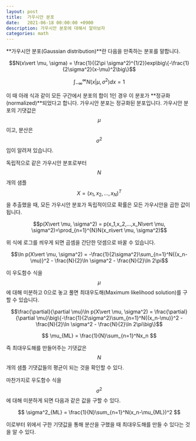 ```yaml
---
layout: post
title:  가우시안 분포
date:   2021-06-18 00:00:00 +0900
description: 가우시안 분포에 대해서 알아보자
categories: math
---
```


**가우시안 분포(Gaussian distribution)**란 다음을 만족하는 분포를 말합니다.

$$N(x\vert \mu, \sigma) = \frac{1}{(2\pi \sigma^2)^{1/2}}exp\big\{-\frac{1}{2\sigma^2}(x-\mu)^2\big\}$$

$$\int_{-\infty}^{\infty}N(x\vert \mu, \sigma^2)dx = 1$$

이 때 아래 식과 같이 모든 구간에서 분포의 합이 1인 경우 이 분포가 **정규화(normalized)**되었다고 합니다. 가우시안 분포는 정규화된 분포입니다. 가우시안 분포의 기댓값은 $$\mu$$이고, 분산은 $$\sigma^2$$임이 알려져 있습니다.

독립적으로 같은 가우시안 분포로부터 $$N$$개의 샘플 $$X = (x_1,x_2,...,x_N)^T$$을 추출했을 때, 모든 가우시안 분포가 독립적이므로 확률은 모든 가우시안을 곱한 값이 됩니다.

$$p(X\vert \mu, \sigma^2) = p(x_1,x_2,...,x_N\vert \mu, \sigma^2)=\prod_{n=1}^{N}N(x_n\vert \mu, \sigma^2)$$

위 식에 로그를 씌우게 되면 곱셈을 간단한 덧셈으로 바꿀 수 있습니다.

$$\ln p(X\vert \mu, \sigma^2) = -\frac{1}{2\sigma^2}\sum_{n=1}^N{(x_n-\mu)}^2 - \frac{N}{2}\ln \sigma^2 - \frac{N}{2}\ln 2\pi$$

이 우도함수 식을 $$\mu$$에 대해 미분하고 0으로 놓고 풀면 최대우도해(Maximum likelihood solution)를 구할 수 있습니다.

$$\frac{\partial}{\partial \mu}\ln p(X\vert \mu, \sigma^2) = \frac{\partial}{\partial \mu}\big\{-\frac{1}{2\sigma^2}\sum_{n=1}^N{(x_n-\mu)}^2 - \frac{N}{2}\ln \sigma^2 - \frac{N}{2}\ln 2\pi\big\}$$

$$ \mu_{ML} = \frac{1}{N}\sum_{n=1}^Nx_n $$

즉 최대우도해를 만들어주는 기댓값은 $$N$$개의 샘플 기댓값들의 평균이 되는 것을 확인할 수 있다.

마찬가지로 우도함수 식을 $$\sigma^2$$에 대해 미분하게 되면 다음과 같은 값을 구할 수 있다.

$$ \sigma^2_{ML} = \frac{1}{N}\sum_{n=1}^N(x_n-\mu_{ML})^2 $$

이로부터 위에서 구한 기댓값을 통해 분산을 구했을 때 최대우도해를 만들 수 있다는 것을 알 수 있다.
